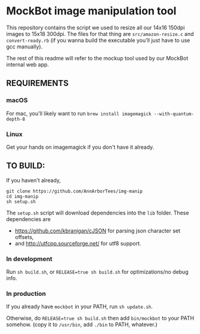# MockBot image manipulation tool

This repository contains the script we used to resize all our 14x16 150dpi images to 15x18 300dpi.
The files for that thing are `src/amazon-resize.c` and `convert-ready.rb` (if you wanna build the
executable you'll just have to use gcc manually).

The rest of this readme will refer to the mockup tool used by our MockBot internal web app.

## REQUIREMENTS

### macOS

For mac, you'll likely want to run `brew install imagemagick --with-quantum-depth-8`

### Linux

Get your hands on imagemagick if you don't have it already.

## TO BUILD:

If you haven't already,

```
git clone https://github.com/AnnArborTees/img-manip
cd img-manip
sh setup.sh
```

The `setup.sh` script will download dependencies into the `lib` folder. These dependencies are
* https://github.com/kbranigan/cJSON for parsing json character set offsets,
* and http://utfcpp.sourceforge.net/ for utf8 support.

### In development

Run `sh build.sh`, or `RELEASE=true sh build.sh` for optimizations/no debug info.

### In production

If you already have `mockbot` in your PATH, run `sh update.sh`.

Otherwise, do `RELEASE=true sh build.sh` then add `bin/mockbot` to your PATH somehow.
(copy it to `/usr/bin`, add `./bin` to PATH, whatever.)
